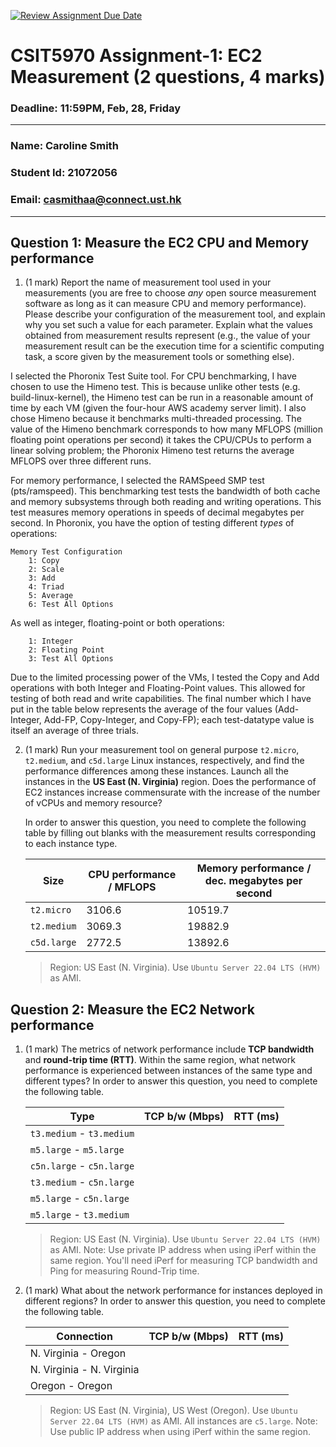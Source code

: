 [![Review Assignment Due Date](https://classroom.github.com/assets/deadline-readme-button-22041afd0340ce965d47ae6ef1cefeee28c7c493a6346c4f15d667ab976d596c.svg)](https://classroom.github.com/a/IAASVEAZ)
# CSIT5970 Assignment-1: EC2 Measurement (2 questions, 4 marks)

### Deadline: 11:59PM, Feb, 28, Friday

---

### Name: Caroline Smith
### Student Id: 21072056
### Email: casmithaa@connect.ust.hk

---

## Question 1: Measure the EC2 CPU and Memory performance

1. (1 mark) Report the name of measurement tool used in your measurements (you are free to choose *any* open source measurement software as long as it can measure CPU and memory performance). Please describe your configuration of the measurement tool, and explain why you set such a value for each parameter. Explain what the values obtained from measurement results represent (e.g., the value of your measurement result can be the execution time for a scientific computing task, a score given by the measurement tools or something else).

I selected the Phoronix Test Suite tool. For CPU benchmarking, I have chosen to use the Himeno test. This is because unlike other tests (e.g. build-linux-kernel),
 the Himeno test can be run in a reasonable amount of time by each VM (given the four-hour AWS academy server limit). I also chose Himeno because it benchmarks multi-threaded processing. The value of the Himeno benchmark corresponds to how many MFLOPS (million floating point operations per second) it takes the CPU/CPUs to perform a linear solving problem;
 the Phoronix Himeno test returns the average MFLOPS over three different runs.

 For memory performance, I selected the RAMSpeed SMP test (pts/ramspeed). This benchmarking test tests the bandwidth of both cache and memory subsystems through both reading and writing operations. This test measures memory operations in speeds of decimal megabytes per second.
 In Phoronix, you have the option of testing different _types_ of operations:

    Memory Test Configuration
        1: Copy
        2: Scale
        3: Add
        4: Triad
        5: Average
        6: Test All Options

 As well as integer, floating-point or both operations:

        1: Integer
        2: Floating Point
        3: Test All Options


Due to the limited processing power of the VMs, I tested the Copy and Add operations with both Integer and Floating-Point values. This allowed for testing of both read and write capabilities. The final number which I have put in the table below represents the average of the four values (Add-Integer, Add-FP, Copy-Integer, and Copy-FP); each test-datatype value
 is itself an average of three trials.

2. (1 mark) Run your measurement tool on general purpose `t2.micro`, `t2.medium`, and `c5d.large` Linux instances, respectively, and find the performance differences among these instances. Launch all the instances in the **US East (N. Virginia)** region. Does the performance of EC2 instances increase commensurate with the increase of the number of vCPUs and memory resource?

    In order to answer this question, you need to complete the following table by filling out blanks with the measurement results corresponding to each instance type.

    | Size        | CPU performance / MFLOPS | Memory performance / dec. megabytes per second |
    | ----------- | --------------- | ------------------ |
    | `t2.micro` |   3106.6    | 10519.7  |
    | `t2.medium`  |  3069.3    | 19882.9  |
    | `c5d.large` |   2772.5    |  13892.6   |

    > Region: US East (N. Virginia). Use `Ubuntu Server 22.04 LTS (HVM)` as AMI.

## Question 2: Measure the EC2 Network performance

1. (1 mark) The metrics of network performance include **TCP bandwidth** and **round-trip time (RTT)**. Within the same region, what network performance is experienced between instances of the same type and different types? In order to answer this question, you need to complete the following table.

    | Type                      | TCP b/w (Mbps) | RTT (ms) |
    | ------------------------- | -------------- | -------- |
    | `t3.medium` - `t3.medium` |                |          |
    | `m5.large` - `m5.large`   |                |          |
    | `c5n.large` - `c5n.large` |                |          |
    | `t3.medium` - `c5n.large` |                |          |
    | `m5.large` - `c5n.large`  |                |          |
    | `m5.large` - `t3.medium`  |                |          |

    > Region: US East (N. Virginia). Use `Ubuntu Server 22.04 LTS (HVM)` as AMI. Note: Use private IP address when using iPerf within the same region. You'll need iPerf for measuring TCP bandwidth and Ping for measuring Round-Trip time.

2. (1 mark) What about the network performance for instances deployed in different regions? In order to answer this question, you need to complete the following table.

    | Connection                | TCP b/w (Mbps) | RTT (ms) |
    | ------------------------- | -------------- | -------- |
    | N. Virginia - Oregon      |                |          |
    | N. Virginia - N. Virginia |                |          |
    | Oregon - Oregon           |                |          |
 
    > Region: US East (N. Virginia), US West (Oregon). Use `Ubuntu Server 22.04 LTS (HVM)` as AMI. All instances are `c5.large`. Note: Use public IP address when using iPerf within the same region.
